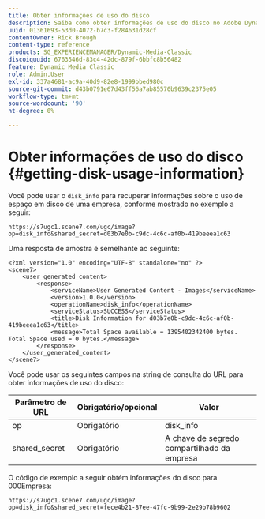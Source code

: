 ```yaml
---
title: Obter informações de uso do disco
description: Saiba como obter informações de uso do disco no Adobe Dynamic Media Classic.
uuid: 01361693-53d0-4072-b7c3-f284631d28cf
contentOwner: Rick Brough
content-type: reference
products: SG_EXPERIENCEMANAGER/Dynamic-Media-Classic
discoiquuid: 6763546d-83c4-42dc-879f-6bbfc8b56482
feature: Dynamic Media Classic
role: Admin,User
exl-id: 337a4681-ac9a-40d9-82e8-1999bbed980c
source-git-commit: d43b0791e67d43ff56a7ab85570b9639c2375e05
workflow-type: tm+mt
source-wordcount: '90'
ht-degree: 0%

---
```


# Obter informações de uso do disco {#getting-disk-usage-information}

Você pode usar o `disk_info` para recuperar informações sobre o uso de espaço em disco de uma empresa, conforme mostrado no exemplo a seguir:

```as3
https://s7ugc1.scene7.com/ugc/image?op=disk_info&shared_secret=d03b7e0b-c9dc-4c6c-af0b-419beeea1c63
```

Uma resposta de amostra é semelhante ao seguinte:

```as3
<?xml version="1.0" encoding="UTF-8" standalone="no" ?> 
<scene7> 
    <user_generated_content> 
        <response> 
            <serviceName>User Generated Content - Images</serviceName> 
            <version>1.0.0</version> 
            <operationName>disk_info</operationName> 
            <serviceStatus>SUCCESS</serviceStatus> 
            <title>Disk Information for d03b7e0b-c9dc-4c6c-af0b-419beeea1c63</title> 
            <message>Total Space available = 1395402342400 bytes. Total Space used = 0 bytes.</message> 
        </response> 
    </user_generated_content> 
</scene7>
```

Você pode usar os seguintes campos na string de consulta do URL para obter informações de uso do disco:

| Parâmetro de URL | Obrigatório/opcional | Valor |
| --- | --- | --- |
| op | Obrigatório | disk_info |
| shared_secret | Obrigatório | A chave de segredo compartilhado da empresa |

O código de exemplo a seguir obtém informações do disco para 000Empresa:

```as3
https://s7ugc1.scene7.com/ugc/image?op=disk_info&shared_secret=fece4b21-87ee-47fc-9b99-2e29b78b9602
```
